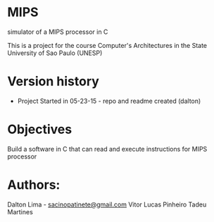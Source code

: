 # MIPS 
simulator of a MIPS processor in C

  This is a project for the course Computer's Architectures in the State University of Sao Paulo (UNESP)


# Version history
  * Project Started in 05-23-15 - repo and readme created (dalton)

# Objectives
  Build a software in C that can read and execute instructions for MIPS processor

# Authors:
  Dalton Lima - sacinopatinete@gmail.com
  Vitor
  Lucas Pinheiro
  Tadeu Martines

